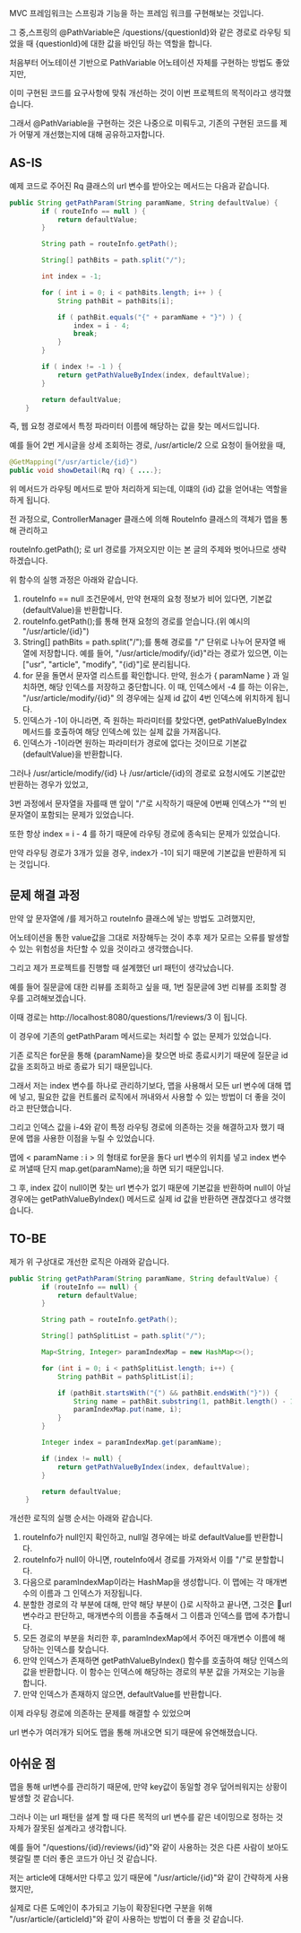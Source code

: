 MVC 프레임워크는 스프링과 기능을 하는 프레임 워크를 구현해보는 것입니다.

그 중,스프링의 @PathVariable은 /questions/{questionId}와 같은 경로로 라우팅 되었을 때
{questionId}에 대한 값을 바인딩 하는 역할을 합니다.

처음부터 어노테이션 기반으로 PathVariable 어노테이션 자체를 구현하는 방법도 좋았지만,

이미 구현된 코드를 요구사항에 맞춰 개선하는 것이 이번 프로젝트의 목적이라고 생각했습니다.

그래서 @PathVariable을 구현하는 것은 나중으로 미뤄두고, 기존의 구현된 코드를 제가 어떻게 개선했는지에 대해 공유하고자합니다.

## **AS-IS**

예제 코드로 주어진 Rq 클래스의 url 변수를 받아오는 메서드는 다음과 같습니다.

```java
public String getPathParam(String paramName, String defaultValue) {
        if ( routeInfo == null ) {
            return defaultValue;
        }

        String path = routeInfo.getPath();

        String[] pathBits = path.split("/");

        int index = -1;

        for ( int i = 0; i < pathBits.length; i++ ) {
            String pathBit = pathBits[i];

            if ( pathBit.equals("{" + paramName + "}") ) {
                index = i - 4;
                break;
            }
        }

        if ( index != -1 ) {
            return getPathValueByIndex(index, defaultValue);
        }

        return defaultValue;
    }

```

즉, 웹 요청 경로에서 특정 파라미터 이름에 해당하는 값을 찾는 메서드입니다.

예를 들어 2번 게시글을 상세 조회하는 경로, /usr/article/2 으로 요청이 들어왔을 때,

```java
@GetMapping("/usr/article/{id}")
public void showDetail(Rq rq) { ....};
```
위 메서드가 라우팅 메서드로 받아 처리하게 되는데, 이떄의 {id} 값을 얻어내는 역할을 하게 됩니다.

전 과정으로, ControllerManager 클래스에 의해 RouteInfo 클래스의 객체가 맵을 통해 관리하고

routeInfo.getPath(); 로 url 경로를 가져오지만 이는 본 글의 주제와 벗어나므로 생략하겠습니다.

위 함수의 실행 과정은 아래와 같습니다.

1. routeInfo == null 조건문에서, 만약 현재의 요청 정보가 비어 있다면, 기본값(defaultValue)을 반환합니다. 
2. routeInfo.getPath();를 통해 현재 요청의 경로를 얻습니다.(위 예시의 "/usr/article/{id}")
3. String[] pathBits = path.split("/");를 통해 경로를 "/" 단위로 나누어 문자열 배열에 저장합니다. 예를 들어, "/usr/article/modify/{id}"라는 경로가 있으면, 이는 ["usr", "article", "modify", "{id}"]로 분리됩니다.
4. for 문을 돌면서 문자열 리스트를 확인합니다. 만약, 원소가 { paramName } 과 일치하면, 해당 인덱스를 저장하고 중단합니다. 이 때, 인덱스에서 -4 를 하는 이유는, "/usr/article/modify/{id}" 의 경우에는 실제 id 값이 4번 인덱스에 위치하게 됩니다.
5. 인덱스가 -1이 아니라면, 즉 원하는 파라미터를 찾았다면, getPathValueByIndex 메서드를 호출하여 해당 인덱스에 있는 실제 값을 가져옵니다.
6. 인덱스가 -1이라면 원하는 파라미터가 경로에 없다는 것이므로 기본값(defaultValue)을 반환합니다.

그러나 /usr/article/modify/{id} 나 /usr/article/{id}의 경로로 요청시에도 기본값만 반환하는 경우가 있었고,

3번 과정에서 문자열을 자를때 맨 앞이 "/"로 시작하기 때문에 0번째 인덱스가 ""의 빈 문자열이 포함되는 문제가 있었습니다.

또한 항상 index = i - 4 를 하기 때문에 라우팅 경로에 종속되는 문제가 있었습니다.

만약 라우팅 경로가 3개가 있을 경우, index가 -1이 되기 때문에 기본값을 반환하게 되는 것입니다.

 ## **문제 해결 과정**

만약 앞 문자열에 /를 제거하고 routeInfo 클래스에 넣는 방법도 고려했지만,

어노테이션을 통한 value값을 그대로 저장해두는 것이 추후 제가 모르는 오류를 발생할 수 있는 위험성을 차단할 수 있을 것이라고 생각했습니다.

그리고 제가 프로젝트를 진행할 때 설계했던 url 패턴이 생각났습니다.

예를 들어 질문글에 대한 리뷰를 조회하고 싶을 때, 1번 질문글에 3번 리뷰를 조회할 경우를 고려해보겠습니다.

이때 경로는 http://localhost:8080/questions/1/reviews/3 이 됩니다.

이 경우에 기존의 getPathParam 메서드로는 처리할 수 없는 문제가 있었습니다.

기존 로직은 for문을 통해 {paramName}을 찾으면 바로 종료시키기 때문에 질문글 id 값을 조회하고 바로 종료가 되기 때문입니다.

그래서 저는 index 변수를 하나로 관리하기보다, 맵을 사용해서 모든 url 변수에 대해 맵에 넣고, 필요한 값을 컨트롤러 로직에서 꺼내와서 사용할 수 있는 방법이 더 좋을 것이라고 판단했습니다.

그리고 인덱스 값을 i-4와 같이 특정 라우팅 경로에 의존하는 것을 해결하고자 했기 때문에 맵을 사용한 이점을 누릴 수 있었습니다.

맵에 < paramName : i > 의 형태로 for문을 돌다 url 변수의 위치를 넣고 index 변수로 꺼낼때 단지 map.get(paramName);을 하면 되기 때문입니다.

그 후, index 값이 null이면 찾는 url 변수가 없기 때문에 기본값을 반환하며 null이 아닐 경우에는 getPathValueByIndex() 메서드로 실제 id 값을 반환하면 괜찮겠다고 생각했습니다.

## **TO-BE**

제가 위 구상대로 개선한 로직은 아래와 같습니다.

```java
public String getPathParam(String paramName, String defaultValue) {
        if (routeInfo == null) {
            return defaultValue;
        }

        String path = routeInfo.getPath();

        String[] pathSplitList = path.split("/");

        Map<String, Integer> paramIndexMap = new HashMap<>();

        for (int i = 0; i < pathSplitList.length; i++) {
            String pathBit = pathSplitList[i];

            if (pathBit.startsWith("{") && pathBit.endsWith("}")) {
                String name = pathBit.substring(1, pathBit.length() - 1);
                paramIndexMap.put(name, i);
            }
        }

        Integer index = paramIndexMap.get(paramName);

        if (index != null) {
            return getPathValueByIndex(index, defaultValue);
        }

        return defaultValue;
    }
```

개선한 로직의 실행 순서는 아래와 같습니다.

1. routeInfo가 null인지 확인하고, null일 경우에는 바로 defaultValue를 반환합니다.
2. routeInfo가 null이 아니면, routeInfo에서 경로를 가져와서 이를 "/"로 분할합니다.
3. 다음으로 paramIndexMap이라는 HashMap을 생성합니다. 이 맵에는 각 매개변수의 이름과 그 인덱스가 저장됩니다.
4. 분할한 경로의 각 부분에 대해, 만약 해당 부분이 {}로 시작하고 끝나면, 그것은 url변수라고 판단하고, 매개변수의 이름을 추출해서 그 이름과 인덱스를 맵에 추가합니다.
5. 모든 경로의 부분을 처리한 후, paramIndexMap에서 주어진 매개변수 이름에 해당하는 인덱스를 찾습니다.
6. 만약 인덱스가 존재하면 getPathValueByIndex() 함수를 호출하여 해당 인덱스의 값을 반환합니다. 이 함수는 인덱스에 해당하는 경로의 부분 값을 가져오는 기능을 합니다.
7. 만약 인덱스가 존재하지 않으면, defaultValue를 반환합니다.

이제 라우팅 경로에 의존하는 문제를 해결할 수 있었으며

url 변수가 여러개가 되어도 맵을 통해 꺼내오면 되기 때문에 유연해졌습니다.

## **아쉬운 점**

맵을 통해 url변수를 관리하기 때문에, 만약 key값이 동일할 경우 덮어씌워지는 상황이 발생할 것 같습니다.

그러나 이는 url 패턴을 설계 할 때 다른 목적의 url 변수를 같은 네이밍으로 정하는 것 자체가 잘못된 설계라고 생각합니다.

예를 들어 "/questions/{id}/reviews/{id}"와 같이 사용하는 것은 다른 사람이 보아도 헷갈릴 뿐 더러 좋은 코드가 아닌 것 같습니다.

저는 article에 대해서만 다루고 있기 때문에 "/usr/article/{id}"와 같이 간략하게 사용했지만,

실제로 다른 도메인이 추가되고 기능이 확장된다면 구분을 위해 "/usr/article/{articleId}"와 같이 사용하는 방법이 더 좋을 것 같습니다.


